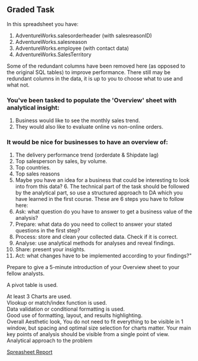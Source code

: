 
## Graded Task																									
																									
In this spreadsheet you have:																									
1. AdventureWorks.salesorderheader (with salesreasonID)																									
2. AdventureWorks.salesreason																									
3. AdventureWorks.employee (with contact data)																									
4. AdventureWorks.SalesTerritory																									
																									
Some of the redundant columns have been removed here (as opposed to the original SQL tables) to improve performance.									There still may be redundant columns in the data, it is up to you to choose what to use and what not.																									
### You've been tasked to populate the 'Overview' sheet with analytical insight:																									
1. Business would like to see the monthly sales trend.																									
2. They would also like to evaluate online vs non-online orders.																									
																									
### It would be nice for businesses to have an overview of:																									
1. The delivery performance trend (orderdate & Shipdate lag)																									
2. Top salesperson by sales, by volume.																									
3. Top countries.																									
4. Top sales reasons																									
5. Maybe you have an idea for a business that could be interesting to look into from this data?																						6. The technical part of the task should be followed by the analytical part, so use a structured approach to DA which you have learned in the first course. These are 6 steps you have to follow here:
1. Ask: what question do you have to answer to get a business value of the analysis?
2. Prepare: what data do you need to collect to answer your stated questions in the first step?
3. Process: store and clean your collected data. Check if it is correct.
4. Analyse: use analytical methods for analyses and reveal findings.
5. Share: present your insights.
6. Act: what changes have to be implemented according to your findings?"																									
																									
Prepare to give a 5-minute introduction of your Overview sheet to your fellow analysts.																									
																									
A pivot table is used.																									
																									
At least 3  Charts are used.																									
Vlookup or match/index function is used.																									
Data validation or conditional formatting is used.																									
Good use of formatting, layout,  and results highlighting.																									
Overall Aesthetic look, You do not need to fit everything to be visible in 1 window, but spacing and optimal size selection for charts matter. Your main key points of analysis should be visible from a single point of view.																									
Analytical approach to the problem																									

[Spreasheet Report](https://docs.google.com/spreadsheets/d/1kRYcSapO_W5zthyZE6LJrV_NJUuIqpg7Us1qs87hC-o/edit#gid=108409262)
